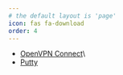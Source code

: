 ```yaml
---
# the default layout is 'page'
icon: fas fa-download
order: 4
---
```


- [OpenVPN Connect](/downloads/openvpn.html)\
- [Putty](/downloads/putty.html)
